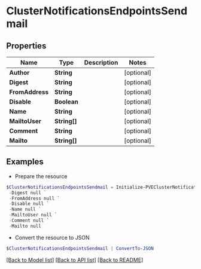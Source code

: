 # ClusterNotificationsEndpointsSendmail
## Properties

Name | Type | Description | Notes
------------ | ------------- | ------------- | -------------
**Author** | **String** |  | [optional] 
**Digest** | **String** |  | [optional] 
**FromAddress** | **String** |  | [optional] 
**Disable** | **Boolean** |  | [optional] 
**Name** | **String** |  | [optional] 
**MailtoUser** | **String[]** |  | [optional] 
**Comment** | **String** |  | [optional] 
**Mailto** | **String[]** |  | [optional] 

## Examples

- Prepare the resource
```powershell
$ClusterNotificationsEndpointsSendmail = Initialize-PVEClusterNotificationsEndpointsSendmail  -Author null `
 -Digest null `
 -FromAddress null `
 -Disable null `
 -Name null `
 -MailtoUser null `
 -Comment null `
 -Mailto null
```

- Convert the resource to JSON
```powershell
$ClusterNotificationsEndpointsSendmail | ConvertTo-JSON
```

[[Back to Model list]](../README.md#documentation-for-models) [[Back to API list]](../README.md#documentation-for-api-endpoints) [[Back to README]](../README.md)

